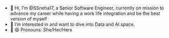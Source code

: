 - 👋 Hi, I’m @SSneha17, a Senior Software Engineer, currently on mission to advance my career while having a work life integration and be the best version of myself
- 👀 I’m interested in and want to dive into  Data and AI space.
- 🌱 😄 Pronouns: She/Her/Hers


<!---
SSneha17/SSneha17 is a ✨ special ✨ repository because its `README.md` (this file) appears on your GitHub profile.
You can click the Preview link to take a look at your changes.

- 💞️ I’m looking to collaborate on ...
- 📫 How to reach me ...
- ⚡ Fun fact: ...
--->
